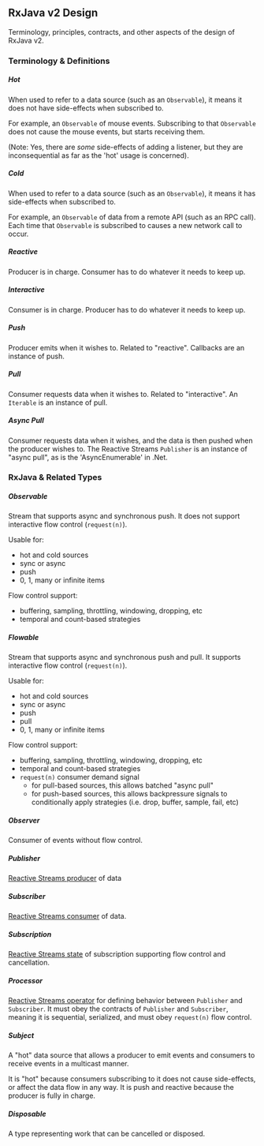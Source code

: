 ## RxJava v2 Design

Terminology, principles, contracts, and other aspects of the design of RxJava v2.

### Terminology & Definitions

##### Hot

When used to refer to a data source (such as an `Observable`), it means it does not have side-effects when subscribed to.

For example, an `Observable` of mouse events. Subscribing to that `Observable` does not cause the mouse events, but starts receiving them.

(Note: Yes, there are *some* side-effects of adding a listener, but they are inconsequential as far as the 'hot' usage is concerned).

##### Cold

When used to refer to a data source (such as an `Observable`), it means it has side-effects when subscribed to.

For example, an `Observable` of data from a remote API (such as an RPC call). Each time that `Observable` is subscribed to causes a new network call to occur.

##### Reactive

Producer is in charge. Consumer has to do whatever it needs to keep up.

##### Interactive

Consumer is in charge. Producer has to do whatever it needs to keep up.

##### Push

Producer emits when it wishes to. Related to "reactive". Callbacks are an instance of push.

##### Pull

Consumer requests data when it wishes to. Related to "interactive". An `Iterable` is an instance of pull.

##### Async Pull

Consumer requests data when it wishes, and the data is then pushed when the producer wishes to. The Reactive Streams `Publisher` is an instance of "async pull", as is the 'AsyncEnumerable' in .Net.

### RxJava & Related Types

##### Observable

Stream that supports async and synchronous push. It does not support interactive flow control (`request(n)`).

Usable for:

- hot and cold sources
- sync or async
- push
- 0, 1, many or infinite items

Flow control support:

- buffering, sampling, throttling, windowing, dropping, etc
- temporal and count-based strategies

##### Flowable

Stream that supports async and synchronous push and pull. It supports interactive flow control (`request(n)`).

Usable for:

- hot and cold sources
- sync or async
- push
- pull
- 0, 1, many or infinite items

Flow control support:

- buffering, sampling, throttling, windowing, dropping, etc
- temporal and count-based strategies
- `request(n)` consumer demand signal
  - for pull-based sources, this allows batched "async pull"
  - for push-based sources, this allows backpressure signals to conditionally apply strategies (i.e. drop, buffer, sample, fail, etc)

##### Observer

Consumer of events without flow control.

##### Publisher

[Reactive Streams producer](https://github.com/reactive-streams/reactive-streams-jvm/blob/v1.0.0/README.md#1-publisher-code) of data

##### Subscriber

[Reactive Streams consumer](https://github.com/reactive-streams/reactive-streams-jvm/blob/v1.0.0/README.md#2-subscriber-code) of data.

##### Subscription

[Reactive Streams state](https://github.com/reactive-streams/reactive-streams-jvm/blob/v1.0.0/README.md#3-subscription-code) of subscription supporting flow control and cancellation.

##### Processor

[Reactive Streams operator](https://github.com/reactive-streams/reactive-streams-jvm/blob/v1.0.0/README.md#4processor-code) for defining behavior between `Publisher` and `Subscriber`. It must obey the contracts of `Publisher` and `Subscriber`, meaning it is sequential, serialized, and must obey `request(n)` flow control.

##### Subject

A "hot" data source that allows a producer to emit events and consumers to receive events in a multicast manner.

It is "hot" because consumers subscribing to it does not cause side-effects, or affect the data flow in any way. It is push and reactive because the producer is fully in charge.

##### Disposable

A type representing work that can be cancelled or disposed.


